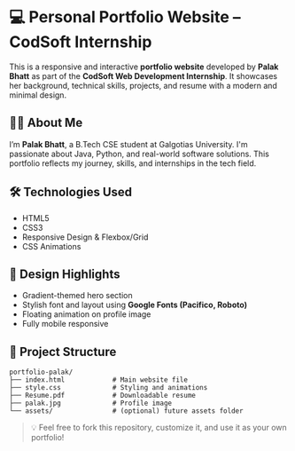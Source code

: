 # 💻 Personal Portfolio Website – CodSoft Internship 

This is a responsive and interactive **portfolio website** developed by **Palak Bhatt** as part of the **CodSoft Web Development Internship**. It showcases her background, technical skills, projects, and resume with a modern and minimal design.

## 👩‍💻 About Me

I’m **Palak Bhatt**, a B.Tech CSE student at Galgotias University. I'm passionate about Java, Python, and real-world software solutions. This portfolio reflects my journey, skills, and internships in the tech field.

## 🛠️ Technologies Used

- HTML5  
- CSS3  
- Responsive Design & Flexbox/Grid  
- CSS Animations  

## 🎨 Design Highlights

- Gradient-themed hero section  
- Stylish font and layout using **Google Fonts (Pacifico, Roboto)**  
- Floating animation on profile image  
- Fully mobile responsive

## 📂 Project Structure

```
portfolio-palak/
├── index.html            # Main website file
├── style.css             # Styling and animations
├── Resume.pdf            # Downloadable resume
├── palak.jpg             # Profile image
└── assets/               # (optional) future assets folder
```


> 💡 Feel free to fork this repository, customize it, and use it as your own portfolio!
